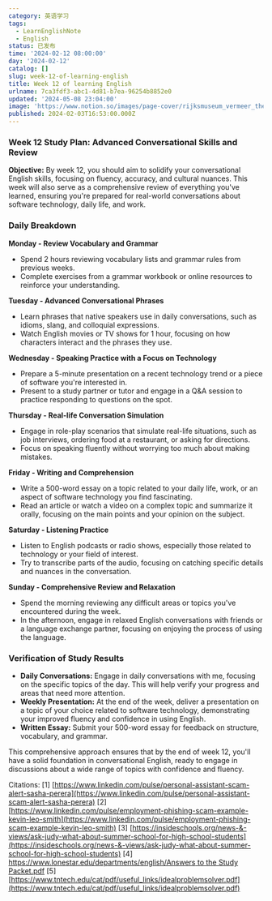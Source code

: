 ```yaml
---
category: 英语学习
tags:
  - LearnEnglishNote
  - English
status: 已发布
time: '2024-02-12 08:00:00'
day: '2024-02-12'
catalog: []
slug: week-12-of-learning-english
title: Week 12 of learning English
urlname: 7ca3fdf3-abc1-4d81-b7ea-96254b8852e0
updated: '2024-05-08 23:04:00'
image: 'https://www.notion.so/images/page-cover/rijksmuseum_vermeer_the_milkmaid.jpg'
published: 2024-02-03T16:53:00.000Z
---
```


### Week 12 Study Plan: Advanced Conversational Skills and Review


**Objective:** By week 12, you should aim to solidify your conversational English skills, focusing on fluency, accuracy, and cultural nuances. This week will also serve as a comprehensive review of everything you've learned, ensuring you're prepared for real-world conversations about software technology, daily life, and work.


### Daily Breakdown


**Monday - Review Vocabulary and Grammar**

- Spend 2 hours reviewing vocabulary lists and grammar rules from previous weeks.
- Complete exercises from a grammar workbook or online resources to reinforce your understanding.

**Tuesday - Advanced Conversational Phrases**

- Learn phrases that native speakers use in daily conversations, such as idioms, slang, and colloquial expressions.
- Watch English movies or TV shows for 1 hour, focusing on how characters interact and the phrases they use.

**Wednesday - Speaking Practice with a Focus on Technology**

- Prepare a 5-minute presentation on a recent technology trend or a piece of software you're interested in.
- Present to a study partner or tutor and engage in a Q&A session to practice responding to questions on the spot.

**Thursday - Real-life Conversation Simulation**

- Engage in role-play scenarios that simulate real-life situations, such as job interviews, ordering food at a restaurant, or asking for directions.
- Focus on speaking fluently without worrying too much about making mistakes.

**Friday - Writing and Comprehension**

- Write a 500-word essay on a topic related to your daily life, work, or an aspect of software technology you find fascinating.
- Read an article or watch a video on a complex topic and summarize it orally, focusing on the main points and your opinion on the subject.

**Saturday - Listening Practice**

- Listen to English podcasts or radio shows, especially those related to technology or your field of interest.
- Try to transcribe parts of the audio, focusing on catching specific details and nuances in the conversation.

**Sunday - Comprehensive Review and Relaxation**

- Spend the morning reviewing any difficult areas or topics you've encountered during the week.
- In the afternoon, engage in relaxed English conversations with friends or a language exchange partner, focusing on enjoying the process of using the language.

### Verification of Study Results

- **Daily Conversations:** Engage in daily conversations with me, focusing on the specific topics of the day. This will help verify your progress and areas that need more attention.
- **Weekly Presentation:** At the end of the week, deliver a presentation on a topic of your choice related to software technology, demonstrating your improved fluency and confidence in using English.
- **Written Essay:** Submit your 500-word essay for feedback on structure, vocabulary, and grammar.

This comprehensive approach ensures that by the end of week 12, you'll have a solid foundation in conversational English, ready to engage in discussions about a wide range of topics with confidence and fluency.


Citations:
[1] [https://www.linkedin.com/pulse/personal-assistant-scam-alert-sasha-perera](https://www.linkedin.com/pulse/personal-assistant-scam-alert-sasha-perera)
[2] [https://www.linkedin.com/pulse/employment-phishing-scam-example-kevin-leo-smith](https://www.linkedin.com/pulse/employment-phishing-scam-example-kevin-leo-smith)
[3] [https://insideschools.org/news-&-views/ask-judy-what-about-summer-school-for-high-school-students](https://insideschools.org/news-&-views/ask-judy-what-about-summer-school-for-high-school-students)
[4] [https://www.lonestar.edu/departments/english/Answers to the Study Packet.pdf](https://www.lonestar.edu/departments/english/Answers%20to%20the%20Study%20Packet.pdf)
[5] [https://www.tntech.edu/cat/pdf/useful_links/idealproblemsolver.pdf](https://www.tntech.edu/cat/pdf/useful_links/idealproblemsolver.pdf)

